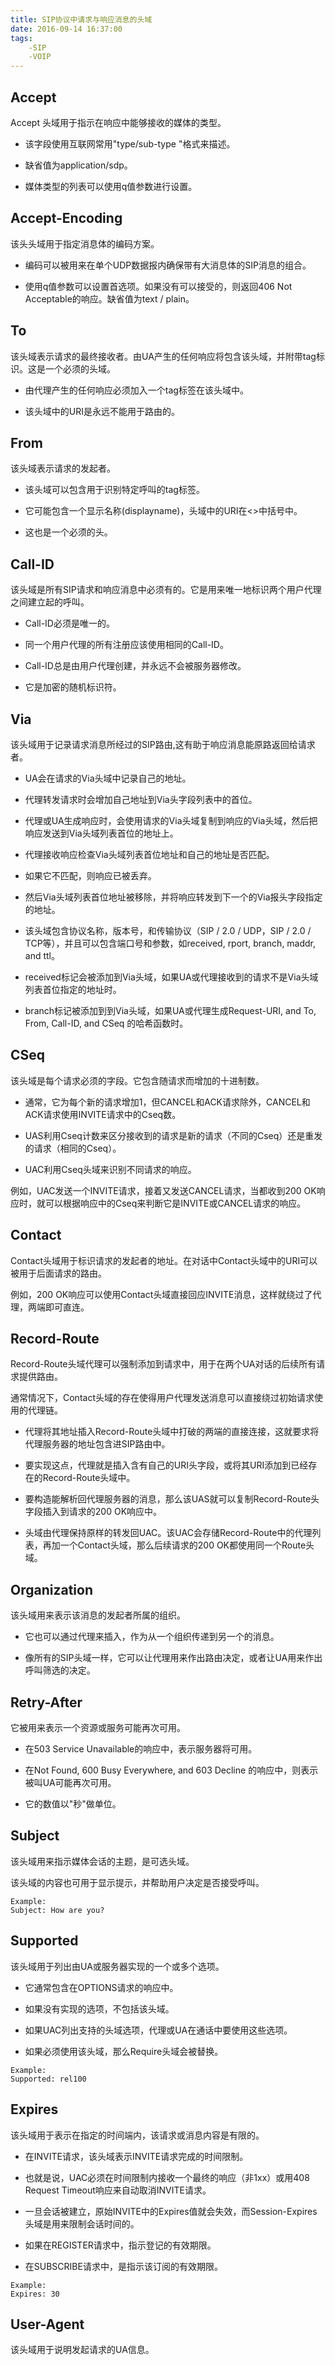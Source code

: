 ```yaml
---
title: SIP协议中请求与响应消息的头域
date: 2016-09-14 16:37:00
tags:
	-SIP
	-VOIP
---
```


## Accept
Accept 头域用于指示在响应中能够接收的媒体的类型。

- 该字段使用互联网常用"type/sub-type "格式来描述。

- 缺省值为application/sdp。

- 媒体类型的列表可以使用q值参数进行设置。

## Accept-Encoding
该头头域用于指定消息体的编码方案。

- 编码可以被用来在单个UDP数据报内确保带有大消息体的SIP消息的组合。

- 使用q值参数可以设置首选项。如果没有可以接受的，则返回406 Not Acceptable的响应。缺省值为text / plain。

## To
该头域表示请求的最终接收者。由UA产生的任何响应将包含该头域，并附带tag标识。这是一个必须的头域。

- 由代理产生的任何响应必须加入一个tag标签在该头域中。

- 该头域中的URI是永远不能用于路由的。

## From
该头域表示请求的发起者。

- 该头域可以包含用于识别特定呼叫的tag标签。

- 它可能包含一个显示名称(displayname)，头域中的URI在<>中括号中。

- 这也是一个必须的头。

##  Call-ID
该头域是所有SIP请求和响应消息中必须有的。它是用来唯一地标识两个用户代理之间建立起的呼叫。

- Call-ID必须是唯一的。

- 同一个用户代理的所有注册应该使用相同的Call-ID。

- Call-ID总是由用户代理创建，并永远不会被服务器修改。

- 它是加密的随机标识符。

## Via
该头域用于记录请求消息所经过的SIP路由,这有助于响应消息能原路返回给请求者。

- UA会在请求的Via头域中记录自己的地址。

- 代理转发请求时会增加自己地址到Via头字段列表中的首位。

- 代理或UA生成响应时，会使用请求的Via头域复制到响应的Via头域，然后把响应发送到Via头域列表首位的地址上。

- 代理接收响应检查Via头域列表首位地址和自己的地址是否匹配。

- 如果它不匹配，则响应已被丢弃。

- 然后Via头域列表首位地址被移除，并将响应转发到下一个的Via报头字段指定的地址。

- 该头域包含协议名称，版本号，和传输协议（SIP / 2.0 / UDP，SIP / 2.0 / TCP等），并且可以包含端口号和参数，如received, rport, branch, maddr, and ttl。

- received标记会被添加到Via头域，如果UA或代理接收到的请求不是Via头域列表首位指定的地址时。

- branch标记被添加到到Via头域，如果UA或代理生成Request-URI, and To, From, Call-ID, and CSeq 的哈希函数时。

## CSeq
该头域是每个请求必须的字段。它包含随请求而增加的十进制数。

- 通常，它为每个新的请求增加1，但CANCEL和ACK请求除外，CANCEL和ACK请求使用INVITE请求中的Cseq数。

- UAS利用Cseq计数来区分接收到的请求是新的请求（不同的Cseq）还是重发的请求（相同的Cseq）。

- UAC利用Cseq头域来识别不同请求的响应。

例如，UAC发送一个INVITE请求，接着又发送CANCEL请求，当都收到200 OK响应时，就可以根据响应中的Cseq来判断它是INVITE或CANCEL请求的响应。

## Contact
Contact头域用于标识请求的发起者的地址。在对话中Contact头域中的URI可以被用于后面请求的路由。

例如，200 OK响应可以使用Contact头域直接回应INVITE消息，这样就绕过了代理，两端即可直连。

## Record-Route
Record-Route头域代理可以强制添加到请求中，用于在两个UA对话的后续所有请求提供路由。

通常情况下，Contact头域的存在使得用户代理发送消息可以直接绕过初始请求使用的代理链。

- 代理将其地址插入Record-Route头域中打破的两端的直接连接，这就要求将代理服务器的地址包含进SIP路由中。

- 要实现这点，代理就是插入含有自己的URI头字段，或将其URI添加到已经存在的Record-Route头域中。

- 要构造能解析回代理服务器的消息，那么该UAS就可以复制Record-Route头字段插入到请求的200 OK响应中。

- 头域由代理保持原样的转发回UAC。该UAC会存储Record-Route中的代理列表，再加一个Contact头域，那么后续请求的200 OK都使用同一个Route头域。

## Organization
该头域用来表示该消息的发起者所属的组织。

- 它也可以通过代理来插入，作为从一个组织传递到另一个的消息。

- 像所有的SIP头域一样，它可以让代理用来作出路由决定，或者让UA用来作出呼叫筛选的决定。

## Retry-After
它被用来表示一个资源或服务可能再次可用。

- 在503 Service Unavailable的响应中，表示服务器将可用。

- 在Not Found, 600 Busy Everywhere, and 603 Decline 的响应中，则表示被叫UA可能再次可用。

- 它的数值以"秒"做单位。

## Subject
该头域用来指示媒体会话的主题，是可选头域。

该头域的内容也可用于显示提示，并帮助用户决定是否接受呼叫。
```
Example:
Subject: How are you?
```
## Supported
该头域用于列出由UA或服务器实现的一个或多个选项。

- 它通常包含在OPTIONS请求的响应中。

- 如果没有实现的选项，不包括该头域。

- 如果UAC列出支持的头域选项，代理或UA在通话中要使用这些选项。

- 如果必须使用该头域，那么Require头域会被替换。
```
Example:
Supported: rel100
```
## Expires
该头域用于表示在指定的时间端内，该请求或消息内容是有限的。

- 在INVITE请求，该头域表示INVITE请求完成的时间限制。

- 也就是说，UAC必须在时间限制内接收一个最终的响应（非1xx）或用408 Request Timeout响应来自动取消INVITE请求。

- 一旦会话被建立，原始INVITE中的Expires值就会失效，而Session-Expires头域是用来限制会话时间的。

- 如果在REGISTER请求中，指示登记的有效期限。

- 在SUBSCRIBE请求中，是指示该订阅的有效期限。
```
Example:
Expires: 30
```
## User-Agent
该头域用于说明发起请求的UA信息。
